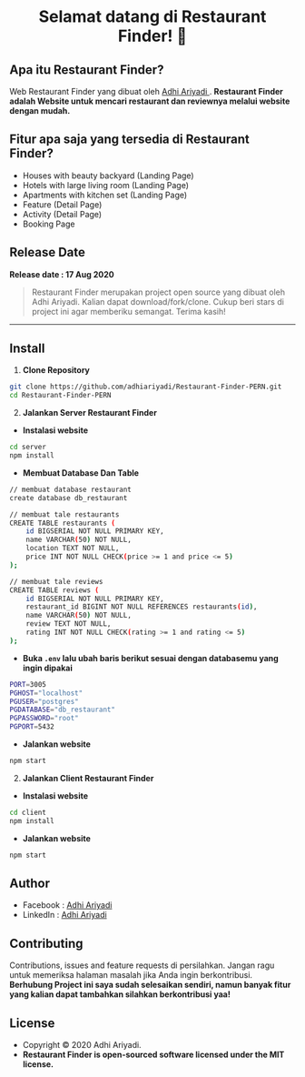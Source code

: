 <h1 align="center">Selamat datang di Restaurant Finder! 👋</h1>

## Apa itu Restaurant Finder?

Web Restaurant Finder yang dibuat oleh <a href="https://github.com/adhiariyadi"> Adhi Ariyadi </a>. **Restaurant Finder adalah Website untuk mencari restaurant dan reviewnya melalui website dengan mudah.**

## Fitur apa saja yang tersedia di Restaurant Finder?

- Houses with beauty backyard (Landing Page)
- Hotels with large living room (Landing Page)
- Apartments with kitchen set (Landing Page)
- Feature (Detail Page)
- Activity (Detail Page)
- Booking Page

## Release Date

**Release date : 17 Aug 2020**

> Restaurant Finder merupakan project open source yang dibuat oleh Adhi Ariyadi. Kalian dapat download/fork/clone. Cukup beri stars di project ini agar memberiku semangat. Terima kasih!

---

## Install

1. **Clone Repository**

```bash
git clone https://github.com/adhiariyadi/Restaurant-Finder-PERN.git
cd Restaurant-Finder-PERN
```

2. **Jalankan Server Restaurant Finder**

- **Instalasi website**

```bash
cd server
npm install
```

- **Membuat Database Dan Table**

```bash
// membuat database restaurant
create database db_restaurant

// membuat tale restaurants
CREATE TABLE restaurants (
    id BIGSERIAL NOT NULL PRIMARY KEY,
    name VARCHAR(50) NOT NULL,
    location TEXT NOT NULL,
    price INT NOT NULL CHECK(price >= 1 and price <= 5)
);

// membuat tale reviews
CREATE TABLE reviews (
    id BIGSERIAL NOT NULL PRIMARY KEY,
    restaurant_id BIGINT NOT NULL REFERENCES restaurants(id),
    name VARCHAR(50) NOT NULL,
    review TEXT NOT NULL,
    rating INT NOT NULL CHECK(rating >= 1 and rating <= 5)
);
```

- **Buka `.env` lalu ubah baris berikut sesuai dengan databasemu yang ingin dipakai**

```bash
PORT=3005
PGHOST="localhost"
PGUSER="postgres"
PGDATABASE="db_restaurant"
PGPASSWORD="root"
PGPORT=5432
```

- **Jalankan website**

```bash
npm start
```

2. **Jalankan Client Restaurant Finder**

- **Instalasi website**

```bash
cd client
npm install
```

- **Jalankan website**

```bash
npm start
```

## Author

- Facebook : <a href="https://web.facebook.com/adhiariyadi.me/"> Adhi Ariyadi</a>
- LinkedIn : <a href="https://www.linkedin.com/in/adhiariyadi/"> Adhi Ariyadi</a>

## Contributing

Contributions, issues and feature requests di persilahkan.
Jangan ragu untuk memeriksa halaman masalah jika Anda ingin berkontribusi. **Berhubung Project ini saya sudah selesaikan sendiri, namun banyak fitur yang kalian dapat tambahkan silahkan berkontribusi yaa!**

## License

- Copyright © 2020 Adhi Ariyadi.
- **Restaurant Finder is open-sourced software licensed under the MIT license.**
